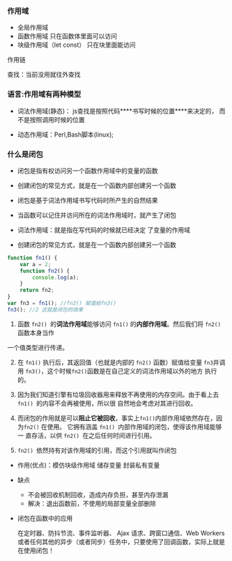### 作用域

- 全局作用域
- 函数作用域 只在函数体里面可以访问 
- 块级作用域（let const） 只在块里面能访问

作用链

 查找：当前没用就往外查找

### 语言:作用域有两种模型

- 词法作用域(静态)： js查找是按照代码***\*书写时候的位置\****来决定的， 而不是按照调用时候的位置

- 动态作用域：Perl,Bash脚本(linux);

### 什么是闭包

- 闭包是指有权访问另一个函数作用域中的变量的函数
- 创建闭包的常见方式，就是在一个函数内部创建另一个函数
- 闭包是基于词法作用域书写代码时所产生的自然结果
- 当函数可以记住并访问所在的词法作用域时，就产生了闭包

- 词法作用域：就是指在写代码的时候就已经决定 了变量的作用域

-  创建闭包的常见方式，就是在一个函数内部创建另一个函数

  ```javascript
  function fn1() {
      var a = 2;
      function fn2() {
          console.log(a);
      }
      return fn2;
  }
  var fn3 = fn1(); //fn2() 赋值给fn3()
  fn3(); //2 这就是闭包的效果 
  ```

  1. 函数 `fn2() `的**词法作用域**能够访问 `fn1()` 的**内部作用域**。然后我们将 `fn2() `函数本身当作 

  一个值类型进行传递。

  2. 在 `fn1()` 执行后，其返回值（也就是内部的 `fn2()` 函数）赋值给变量 `fn3`并调用 `fn3()`，这个时候`fn2()`函数是在自己定义的词法作用域以外的地方 执行的。

  3. 因为我们知道引擎有垃圾回收器用来释放不再使用的内存空间。由于看上去 `fn1() `的内容不会再被使用，所以很 自然地会考虑对其进行回收。 

  4. 而闭包的作用就是可以**阻止它被回收**，事实上`fn1()`内部作用域依然存在，因为`fn2()` 在使用。 它拥有涵盖 `fn1() `内部作用域的闭包，使得该作用域能够一 直存活，以供 `fn2() `在之后任何时间进行引用。 
  5. `fn2() `依然持有对该作用域的引用，而这个引用就叫作闭包

-  作用(优点)：模仿块级作用域 储存变量 封装私有变量

- 缺点

  - 不会被回收机制回收，造成内存负担，甚至内存泄漏
  - 解决：退出函数前，不使用的局部变量全部删除

- 闭包在函数中的应用

  在定时器、防抖节流、事件监听器、 Ajax 请求、跨窗口通信、Web Workers 或者任何其他的异步（或者同步）任务中，只要使用了回调函数，实际上就是在使用闭包！ 

